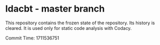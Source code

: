 # ldacbt - master branch

This repository contains the frozen state of the repository.
Its history is cleared. It is used only for static code
analysis with Codacy.

Commit Time: 1711536751